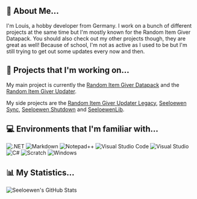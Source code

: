 ## 🙋 About Me...

I'm Louis, a hobby developer from Germany. I work on a bunch of different projects at the same time but I'm mostly known for the Random Item Giver Datapack. You should also check out my other projects though, they are great as well! Because of school, I'm not as active as I used to be but I'm still trying to get out some updates every now and then.

## 🔧 Projects that I'm working on...
My main project is currently the [Random Item Giver Datapack](https://github.com/Seeloewen/Random-Item-Giver-Datapack) and the [Random Item Giver Updater](https://github.com/Seeloewen/Random-Item-Giver-Updater).

My side projects are the [Random Item Giver Updater Legacy](https://github.com/Seeloewen/Random-Item-Giver-Updater-Legacy), [Seeloewen Sync](https://github.com/Seeloewen/Seeloewen-Sync), [Seeloewen Shutdown](https://github.com/Seeloewen/Seeloewen-Shutdown) and [SeeloewenLib](https://github.com/Seeloewen/SeeloewenLib).

## 💻 Environments that I'm familiar with...
![.NET](https://img.shields.io/badge/.NET-512BD4?style=for-the-badge&logo=dotnet&logoColor=white)
![Markdown](https://img.shields.io/badge/Markdown-000000?style=for-the-badge&logo=markdown&logoColor=white)
![Notepad++](https://img.shields.io/badge/Notepad++-90E59A.svg?style=for-the-badge&logo=notepad%2B%2B&logoColor=black)
![Visual Studio Code](https://img.shields.io/badge/VSCode-0078D4?style=for-the-badge&logo=visual%20studio%20code&logoColor=white)
![Visual Studio](https://img.shields.io/badge/Visual_Studio-5C2D91?style=for-the-badge&logo=visual%20studio&logoColor=white)
![C#](https://img.shields.io/badge/C%23-239120?style=for-the-badge&logo=csharp&logoColor=white)
![Scratch](https://img.shields.io/badge/Scratch-4D97FF?style=for-the-badge&logo=Scratch&logoColor=white)
![Windows](https://img.shields.io/badge/Windows-0078D6?style=for-the-badge&logo=windows&logoColor=white)

## 📊 My Statistics...
![Seeloewen's GitHub Stats](https://github-readme-stats.vercel.app/api?username=seeloewen)
